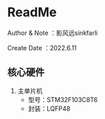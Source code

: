 # ReadMe
Author & Note ：影风远sinkfarli

Create Date ：2022.6.11

## 核心硬件
1. 主单片机
   - 型号：STM32F103C8T6
   - 封装：LQFP48


